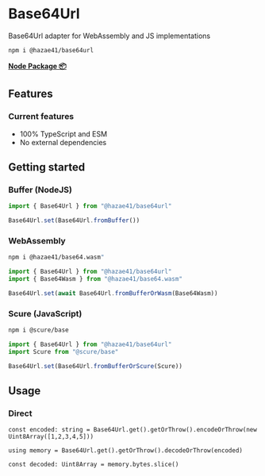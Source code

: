 # Base64Url

Base64Url adapter for WebAssembly and JS implementations

```bash
npm i @hazae41/base64url
```

[**Node Package 📦**](https://www.npmjs.com/package/@hazae41/base64url)

## Features

### Current features
- 100% TypeScript and ESM
- No external dependencies

## Getting started

### Buffer (NodeJS)

```typescript
import { Base64Url } from "@hazae41/base64url"

Base64Url.set(Base64Url.fromBuffer())
```

### WebAssembly

```bash
npm i @hazae41/base64.wasm"
```

```typescript
import { Base64Url } from "@hazae41/base64url"
import { Base64Wasm } from "@hazae41/base64.wasm"

Base64Url.set(await Base64Url.fromBufferOrWasm(Base64Wasm))
```

### Scure (JavaScript)

```bash
npm i @scure/base
```

```typescript
import { Base64Url } from "@hazae41/base64url"
import Scure from "@scure/base"

Base64Url.set(Base64Url.fromBufferOrScure(Scure))
```

## Usage

### Direct

```tsx
const encoded: string = Base64Url.get().getOrThrow().encodeOrThrow(new Uint8Array([1,2,3,4,5]))

using memory = Base64Url.get().getOrThrow().decodeOrThrow(encoded)

const decoded: Uint8Array = memory.bytes.slice()
```